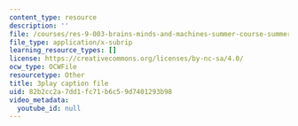 ```yaml
---
content_type: resource
description: ''
file: /courses/res-9-003-brains-minds-and-machines-summer-course-summer-2015/82b2cc2a7dd1fc71b6c59d7401293b98_PlAelAX6gSU.srt
file_type: application/x-subrip
learning_resource_types: []
license: https://creativecommons.org/licenses/by-nc-sa/4.0/
ocw_type: OCWFile
resourcetype: Other
title: 3play caption file
uid: 82b2cc2a-7dd1-fc71-b6c5-9d7401293b98
video_metadata:
  youtube_id: null
---
```

